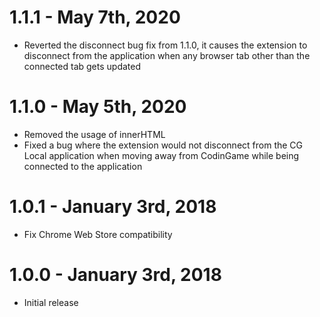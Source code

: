 # 1.1.1 - May 7th, 2020
- Reverted the disconnect bug fix from 1.1.0, it causes the extension to disconnect from the application when any browser tab other than the connected tab gets updated

# 1.1.0 - May 5th, 2020
- Removed the usage of innerHTML
- Fixed a bug where the extension would not disconnect from the CG Local application when moving away from CodinGame while being connected to the application

# 1.0.1 - January 3rd, 2018
- Fix Chrome Web Store compatibility

# 1.0.0 - January 3rd, 2018
- Initial release

